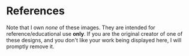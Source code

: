 # References

Note that I own *none* of these images. They are intended for reference/educational use **only**. If you are the original creator of one of these designs, and you don't like your work being displayed here, I will promptly remove it.
